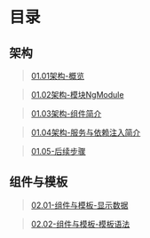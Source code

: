 # 目录

## 架构
>[01.01架构-概览](01.01-架构-概览.md)

>[01.02架构-模块NgModule](01.02-架构-模块NgModule.md)

>[01.03架构-组件简介](01.03-架构-组件简介.md)

>[01.04架构-服务与依赖注入简介](01.04-架构-服务与依赖注入简介.md)

>[01.05-后续步骤](01.05-后续步骤.md)

## 组件与模板
>[02.01-组件与模板-显示数据](02.01-组件与模板-显示数据.md)

>[02.02-组件与模板-模板语法](02.02-组件与模板-模板语法.md)